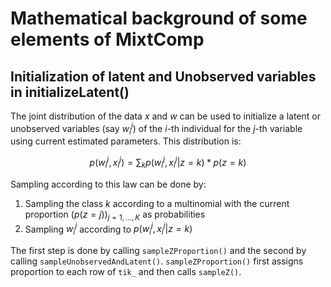 # Mathematical background of some elements of MixtComp

## Initialization of latent and Unobserved variables in initializeLatent()

The joint distribution of the data $`x`$ and $`w`$ can be used to initialize a latent or unobserved variables (say $`w_i^j`$) of the $`i`$-th individual for the  $`j`$-th variable using current estimated parameters. This distribution is:
```math
p(w_i^j, x_i^j) = \sum_{k} p(w_i^j, x_i^j | z = k) * p(z = k)
```

Sampling according to this law can be done by:

  1. Sampling the class $`k`$ according to a multinomial with the current proportion $`(p(z = j))_{j=1,...,K}`$ as probabilities
  2. Sampling $`w_i^j`$ according to $`p(w_i^j, x_i^j | z = k)`$ 
  
The first step is done by calling `sampleZProportion()` and the second by calling `sampleUnobservedAndLatent()`.
`sampleZProportion()` first assigns proportion to each row of `tik_` and then calls `sampleZ()`.
